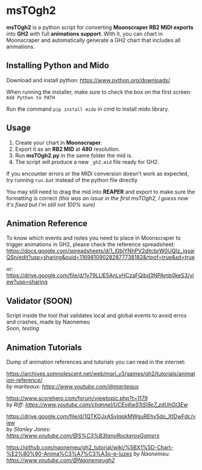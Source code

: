 # msTOgh2

**msTOgh2** is a python script for converting **Moonscraper RB2 MIDI exports** into **GH2** with full **animations support**.
With it, you can chart in Moonscraper and automatically generate a GH2 chart that includes all animations.

## Installing Python and Mido

Download and install python: https://www.python.org/downloads/

When running the installer, make sure to check the box on the first screen: `Add Python to PATH`

Run the command `pip install mido` in cmd to install mido library.

## Usage

1. Create your chart in **Moonscraper**.
2. Export it as an **RB2 MID** at **480** resolution.
3. Run **msTOgh2.py** in the same folder the mid is.
4. The script will produce a new `_gh2.mid` file ready for GH2.

If you encounter errors or the MIDI conversion doesn’t work as expected, try
running `run.bat` instead of the python file directly

You may still need to drag the mid into **REAPER** and export to make sure the formatting is correct
*(this was an issue in the first msTOgh2, I guess now it's fixed but I'm still not 100% sure)*

## Animation Reference

To know which events and notes you need to place in Moonscraper to trigger animations in GH2, please check the reference spreadsheet:  
https://docs.google.com/spreadsheets/d/1_l0bjYNhPV2ditcbrW0UQlz_jqsaiQSn/edit?usp=sharing&ouid=116981090282877738182&rtpof=true&sd=true

or:  
https://drive.google.com/file/d/1y79LLlE5AnLvHCzaFQibd3NPAmb0keS3/view?usp=sharing

## Validator (SOON)

Script inside the tool that validates local and global events to avoid erros and crashes, made by Naonemeu  
*Soon, testing*

## Animation Tutorials

Dump of animation references and tutorials you can read in the internet:

https://archives.somnolescent.net/web/mari_v3/games/gh2/tutorials/animation-reference/  
*by mariteaux: https://www.youtube.com/@mariteaux*

https://www.scorehero.com/forum/viewtopic.php?t=1179  
*by Riff: https://www.youtube.com/channel/UCEo6wS1tSl9e7_zdUhGt3Ew*

https://drive.google.com/file/d/1QTKDJxASvlqpkMWguREhy5do_XtDwFdc/view  
*by Stanley Jones: https://www.youtube.com/@S%C3%B3tanoRockerosGamers*

https://github.com/naonemeu/gh2_tutorial/wiki/%5BX1%5D-Chart-%E2%80%90-Anima%C3%A7%C3%A3o-e-luzes
*by Naonemeu: https://www.youtube.com/@Naonemeugh2*
